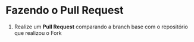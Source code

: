 # Fazendo o Pull Request

1. Realize um **Pull Request** comparando a branch base com o repositório que realizou o Fork